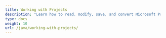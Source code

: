 ```yaml
---
title: Working with Projects
description: "Learn how to read, modify, save, and convert Microsoft Project MPP/XML files, edit properties of the tasks, resource, and resource assignments using Aspose.Tasks for Java."
type: docs
weight: 10
url: /java/working-with-projects/
---
```

